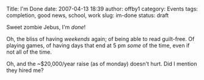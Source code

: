 Title: I'm Done
date: 2007-04-13 18:39
author: offby1
category: Events
tags: completion, good news, school, work
slug: im-done
status: draft

Sweet zombie Jebus, I'm _done_!

Oh, the bliss of having _weekends_ again; of being able to read guilt-free. Of playing games, of having days that end at 5 pm _some_ of the time, even if not all of the time.

Oh, and the \~\$20,000/year raise (as of monday) doesn't hurt. Did I mention they hired me?
